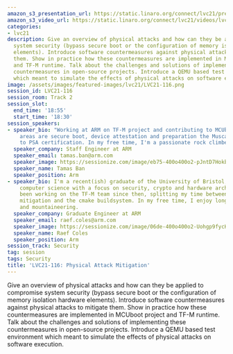```yaml
---
amazon_s3_presentation_url: https://static.linaro.org/connect/lvc21/presentations/lvc21-116.pdf
amazon_s3_video_url: https://static.linaro.org/connect/lvc21/videos/lvc21-116.mp4
categories:
- lvc21
description: Give an overview of physical attacks and how can they be applied to compromise
  system security (bypass secure boot or the configuration of memory isolation hardware
  elements). Introduce software countermeasures against physical attacks to mitigate
  them. Show in practice how these countermeasures are implemented in MCUboot project
  and TF-M runtime. Talk about the challenges and solutions of implementing these
  countermeasures in open-source projects. Introduce a QEMU based test environment
  which meant to simulate the effects of physical attacks on software execution.
image: /assets/images/featured-images/lvc21/LVC21-116.png
session_id: LVC21-116
session_room: Track 2
session_slot:
  end_time: '18:55'
  start_time: '18:30'
session_speakers:
- speaker_bio: "Working at ARM on TF-M project and contributing to MCUboot. Main focus
    areas are secure boot, device attestation and preparation the Musca test chips
    to PSA certification. In my free time, I'm a passionate rock climber.\r\n"
  speaker_company: Staff Engineer at ARM
  speaker_email: tamas.ban@arm.com
  speaker_image: https://sessionize.com/image/eb75-400o400o2-pJntD7Hokbx3D1di4BVzuH.jpg
  speaker_name: Tamas Ban
  speaker_position: Arm
- speaker_bio: I'm a recent(ish) graduate of the University of Bristol, where I studied
    computer science with a focus on security, crypto and hardware architecture.  I've
    been working on the TF-M team since then, splitting my time between fault injection
    mitigation and the cmake buildsystem. In my free time, I enjoy long-distance hiking
    and mountaineering.
  speaker_company: Graduate Engineer at ARM
  speaker_email: raef.coles@arm.com
  speaker_image: https://sessionize.com/image/06de-400o400o2-Uohgp9fycHhz3pysJkvgX8.JPG
  speaker_name: Raef Coles
  speaker_position: Arm
session_track: Security
tag: session
tags: Security
title: 'LVC21-116: Physical Attack Mitigation'
---
```


Give an overview of physical attacks and how can they be applied to compromise system security (bypass secure boot or the configuration of memory isolation hardware elements). Introduce software countermeasures against physical attacks to mitigate them. Show in practice how these countermeasures are implemented in MCUboot project and TF-M runtime. Talk about the challenges and solutions of implementing these countermeasures in open-source projects. Introduce a QEMU based test environment which meant to simulate the effects of physical attacks on software execution.